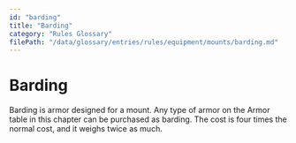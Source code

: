```yaml
---
id: "barding"
title: "Barding"
category: "Rules Glossary"
filePath: "/data/glossary/entries/rules/equipment/mounts/barding.md"
---
```

# Barding
Barding is armor designed for a mount. Any type of armor on the Armor table in this chapter can be purchased as barding. The cost is four times the normal cost, and it weighs twice as much.